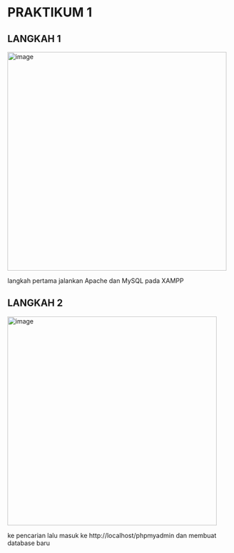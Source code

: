<h1> PRAKTIKUM 1 </h1>
<h2> LANGKAH 1 </h2>
<img width="491" alt="image" src="https://github.com/yurisaprilian/praktik-1/assets/160213851/69ddb122-9de2-46fe-86e9-61cb49fbe6d5">

langkah pertama jalankan Apache dan MySQL pada XAMPP

<h2> LANGKAH 2 </h2>
<img width="469" alt="image" src="https://github.com/yurisaprilian/praktik-1/assets/160213851/6dc52825-59ab-4b30-a385-e1f6f3497039">

ke pencarian lalu masuk ke http://localhost/phpmyadmin dan membuat database baru
